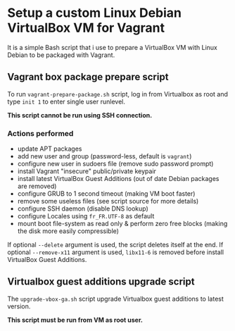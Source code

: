 # Setup a custom Linux Debian VirtualBox VM for Vagrant

It is a simple Bash script that i use to prepare a VirtualBox VM with Linux Debian to be packaged with Vagrant.

## Vagrant box package prepare script

To run `vagrant-prepare-package.sh` script, log in from Virtualbox as root and type `init 1` to enter single user runlevel.

__This script cannot be run using SSH connection.__

### Actions performed

* update APT packages
* add new user and group (password-less, default is `vagrant`)
* configure new user in sudoers file (remove sudo password prompt)
* install Vagrant "insecure" public/private keypair
* install latest VirtualBox Guest Additions (out of date Debian packages are removed)
* configure GRUB to 1 second timeout (making VM boot faster)
* remove some useless files (see script source for more details)
* configure SSH daemon (disable DNS lookup)
* configure Locales using `fr_FR.UTF-8` as default
* mount boot file-system as read only & perform zero free blocks (making the disk more easily compressible)

If optional `--delete` argument is used, the script deletes itself at the end.
If optional `--remove-x11` argument is used, `libx11-6` is removed before install VirtualBox Guest Additions.

## Virtualbox guest additions upgrade script

The `upgrade-vbox-ga.sh` script upgrade Virtualbox guest additions to latest version.

__This script must be run from VM as root user.__
